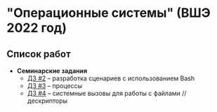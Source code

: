 # "Операционные системы" (ВШЭ 2022 год)

## Список работ
- **Семинарские задания**
  - [ДЗ #2](/seminar-2/) – разработка сценариев с использованием Bash
  - [ДЗ #3](/seminar-3/) – процессы
  - [ДЗ #4](/seminar-4/) – системные вызовы для работы с файлами // дескрипторы
